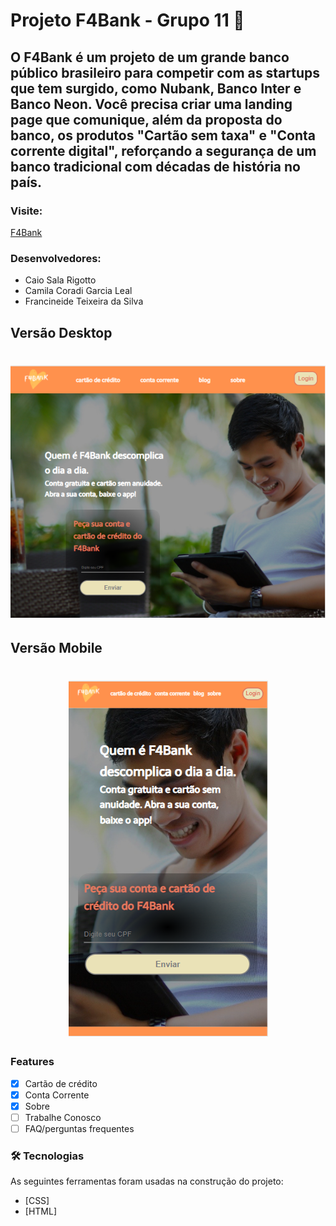 # Projeto F4Bank - Grupo 11 🚀

## O F4Bank é um projeto de um grande banco público brasileiro para competir com as startups que tem surgido, como Nubank, Banco Inter e Banco Neon. Você precisa criar uma landing page que comunique, além da proposta do banco, os produtos "Cartão sem taxa" e "Conta corrente digital", reforçando a segurança de um banco tradicional com décadas de história no país.


### Visite: 
<a href="https://bustling-steam.surge.sh/"> F4Bank </a>

### Desenvolvedores: 
- Caio Sala Rigotto
- Camila Coradi Garcia Leal
- Francineide Teixeira da Silva


## Versão Desktop
<h1 align="center">
  <img alt="NextLevelWeek" title="#NextLevelWeek" src="./images/Desktop.png" />
</h1>


## Versão Mobile

<h1 align="center">
  <img alt="NextLevelWeek" title="#NextLevelWeek" src="./images/Mobile.png" />
</h1>

### Features

- [x] Cartão de crédito
- [x] Conta Corrente
- [x] Sobre
- [ ] Trabalhe Conosco
- [ ] FAQ/perguntas frequentes

### 🛠 Tecnologias

As seguintes ferramentas foram usadas na construção do projeto:

- [CSS]
- [HTML]








